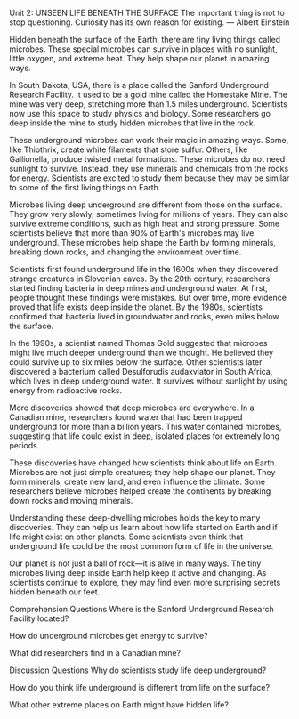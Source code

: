Unit 2: UNSEEN LIFE BENEATH THE SURFACE
The important thing is not to stop questioning. Curiosity has its own reason for existing.
— Albert Einstein

Hidden beneath the surface of the Earth, there are tiny living things called microbes. These special microbes can survive in places with no sunlight, little oxygen, and extreme heat. They help shape our planet in amazing ways.

In South Dakota, USA, there is a place called the Sanford Underground Research Facility. It used to be a gold mine called the Homestake Mine. The mine was very deep, stretching more than 1.5 miles underground. Scientists now use this space to study physics and biology. Some researchers go deep inside the mine to study hidden microbes that live in the rock.

These underground microbes can work their magic in amazing ways. Some, like Thiothrix, create white filaments that store sulfur. Others, like Gallionella, produce twisted metal formations. These microbes do not need sunlight to survive. Instead, they use minerals and chemicals from the rocks for energy. Scientists are excited to study them because they may be similar to some of the first living things on Earth.

Microbes living deep underground are different from those on the surface. They grow very slowly, sometimes living for millions of years. They can also survive extreme conditions, such as high heat and strong pressure. Some scientists believe that more than 90% of Earth's microbes may live underground. These microbes help shape the Earth by forming minerals, breaking down rocks, and changing the environment over time.

Scientists first found underground life in the 1600s when they discovered strange creatures in Slovenian caves. By the 20th century, researchers started finding bacteria in deep mines and underground water. At first, people thought these findings were mistakes. But over time, more evidence proved that life exists deep inside the planet. By the 1980s, scientists confirmed that bacteria lived in groundwater and rocks, even miles below the surface.

In the 1990s, a scientist named Thomas Gold suggested that microbes might live much deeper underground than we thought. He believed they could survive up to six miles below the surface. Other scientists later discovered a bacterium called Desulforudis audaxviator in South Africa, which lives in deep underground water. It survives without sunlight by using energy from radioactive rocks.

More discoveries showed that deep microbes are everywhere. In a Canadian mine, researchers found water that had been trapped underground for more than a billion years. This water contained microbes, suggesting that life could exist in deep, isolated places for extremely long periods.

These discoveries have changed how scientists think about life on Earth. Microbes are not just simple creatures; they help shape our planet. They form minerals, create new land, and even influence the climate. Some researchers believe microbes helped create the continents by breaking down rocks and moving minerals.

Understanding these deep-dwelling microbes holds the key to many discoveries. They can help us learn about how life started on Earth and if life might exist on other planets. Some scientists even think that underground life could be the most common form of life in the universe.

Our planet is not just a ball of rock—it is alive in many ways. The tiny microbes living deep inside Earth help keep it active and changing. As scientists continue to explore, they may find even more surprising secrets hidden beneath our feet.

Comprehension Questions
Where is the Sanford Underground Research Facility located?

How do underground microbes get energy to survive?

What did researchers find in a Canadian mine?

Discussion Questions
Why do scientists study life deep underground?

How do you think life underground is different from life on the surface?

What other extreme places on Earth might have hidden life?
